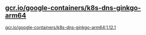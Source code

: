 
[gcr.io/google-containers/k8s-dns-ginkgo-arm64](https://hub.docker.com/r/anjia0532/google-containers.k8s-dns-ginkgo-arm64/tags/)
-----


[gcr.io/google-containers/k8s-dns-ginkgo-arm64:1.12.1](https://hub.docker.com/r/anjia0532/google-containers.k8s-dns-ginkgo-arm64/tags/)


